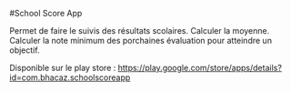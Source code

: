 #School Score App

Permet de faire le suivis des résultats scolaires.
Calculer la moyenne.
Calculer la note minimum des porchaines évaluation pour atteindre un objectif.

Disponible sur le play store : https://play.google.com/store/apps/details?id=com.bhacaz.schoolscoreapp
